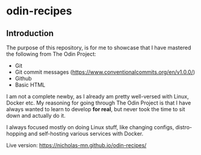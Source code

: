 # odin-recipes

## Introduction
The purpose of this repository, is for me to showcase that I have mastered the following from The Odin Project:

- Git
- Git commit messages (https://www.conventionalcommits.org/en/v1.0.0/)
- Github
- Basic HTML


I am not a complete newby, as I already am pretty well-versed with Linux, Docker etc.
My reasoning for going through The Odin Project is that I have always wanted to learn to develop **for real**, but never took the time to sit down and actually do it.  

I always focused mostly on doing Linux stuff, like changing configs, distro-hopping and self-hosting various services with Docker.

Live version: https://nicholas-mn.github.io/odin-recipes/